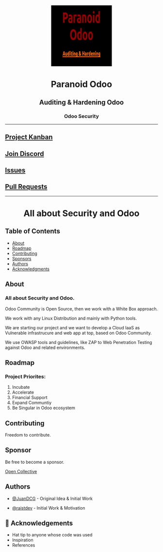 
<p align="center">
  <a href="" rel="noopener">
 <img width=200px height=200px src="/docs/paranoidodoo-logo.jpg" alt="paranoidodoo-logo"></a>
</p>
<h1 align="center">Paranoid Odoo</h1>
<h2 align="center">Auditing & Hardening Odoo</h2>
<h3 align="center">Odoo Security</h3>

---

## [Project Kanban](https://github.com/orgs/GreenCloud-Consulting/projects/1)

## [Join Discord](https://discord.gg/y4kt5Vp2)

## [Issues](https://https://github.com/GreenCloud-Consulting/paranoid-odoo/issues)

## [Pull Requests](https://github.com/GreenCloud-Consulting/paranoid-odoo/pulls)


---

<h1 align="center"> All about Security and Odoo</h1>

## Table of Contents

- [About](#about)
- [Roadmap](#roadmap)
- [Contributing](#contributing)
- [Sponsors](#sponsors)
- [Authors](#authors)
- [Acknowledgments](#acknowledgement)

## About <a name = "about"></a>

### All about Security and Odoo.

Odoo Community is Open Source, then we work with a White Box approach.

We work with any Linux Distribution and mainly with Python tools.

We are starting our project and we want to develop a Cloud IaaS as Vulnerable infrastrucure and web app at top, based on Odoo Community.

We use OWASP tools and guidelines, like ZAP to Web Penetration Testing against Odoo and related environments.


## Roadmap <a name = "roadmap"></a>

### Project Priorites:

1. Incubate
2. Accelerate
3. Financial Support
4. Expand Communtiy
5. Be Singular in Odoo ecosystem


## Contributing <a name = "contributing"></a>

Freedom to contribute.

## Sponsor <a name = "sponsor"></a>

Be free to become a sponsor.

[Open Collective](https://opencollective.com/greencloud-consulting)

## Authors <a name = "authors"></a>

- [@JuanDCG](https://github.com/JuanDCG) - Original Idea & Initial Work

- [@raistdev](https://github.com/raistdev) - Initial Work & Motivation


## 🎉 Acknowledgements <a name = "acknowledgement"></a>

- Hat tip to anyone whose code was used
- Inspiration
- References